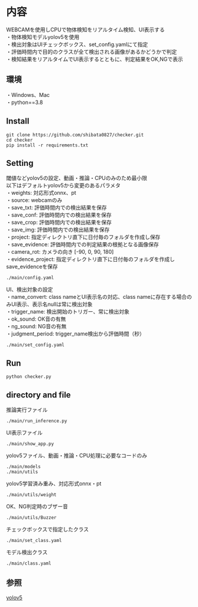 # 内容
WEBCAMを使用しCPUで物体検知をリアルタイム検知、UI表示する  
・物体検知モデルyolov5を使用  
・検出対象はUIチェックボックス、set_config.yamlにて指定  
・評価時間内で目的のクラスが全て検出される画像があるかどうかで判定  
・検知結果をリアルタイムでUI表示するとともに、判定結果をOK,NGで表示  

## 環境
・Windows、Mac  
・python==3.8

## Install
```
git clone https://github.com/shibata0827/checker.git
cd checker
pip install -r requirements.txt
```

## Setting
閾値などyolov5の設定、動画・推論・CPUのみのため最小限  
以下はデフォルトyolov5から変更のあるパラメタ  
・weights: 対応形式onnx、pt  
・source: webcamのみ  
・save_txt: 評価時間内での検出結果を保存  
・save_conf: 評価時間内での検出結果を保存  
・save_crop: 評価時間内での検出結果を保存  
・save_img: 評価時間内での検出結果を保存  
・project: 指定ディレクトリ直下に日付毎のフォルダを作成し保存  
・save_evidence: 評価時間内での判定結果の根拠となる画像保存  
・camera_rot: カメラの向き [-90, 0, 90, 180]  
・evidence_project: 指定ディレクトリ直下に日付毎のフォルダを作成しsave_evidenceを保存  
```
./main/config.yaml
```

UI、検出対象の設定  
・name_convert: class nameとUI表示名の対応、class nameに存在する場合のみUI表示、表示名nullは常に検出対象   
・trigger_name: 検出開始のトリガー、常に検出対象  
・ok_sound: OK音の有無  
・ng_sound: NG音の有無  
・judgment_period: trigger_name検出から評価時間（秒）  
```
./main/set_config.yaml
```

## Run
```
python checker.py
```


## directory and file
推論実行ファイル
```
./main/run_inference.py
```

UI表示ファイル
```
./main/show_app.py
```

yolov5ファイル、動画・推論・CPU処理に必要なコードのみ
```
./main/models
./main/utils
```

yolov5学習済み重み、対応形式onnx・pt
```
./main/utils/weight
```

OK、NG判定時のブザー音
```
./main/utils/Buzzer
```

チェックボックスで指定したクラス
```
./main/set_class.yaml
```

モデル検出クラス
```
./main/class.yaml
```


## 参照
[yolov5](https://github.com/ultralytics/yolov5)
